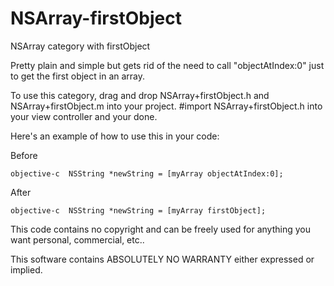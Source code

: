 NSArray-firstObject
===================

NSArray category with firstObject

Pretty plain and simple but gets rid of the need to call "objectAtIndex:0" just to get the first object in an array.

To use this category, drag and drop NSArray+firstObject.h and NSArray+firstObject.m into your project. #import NSArray+firstObject.h into your view controller and your done.

Here's an example of how to use this in your code:

Before

  ```objective-c  NSString *newString = [myArray objectAtIndex:0]; ```

After

  ```objective-c  NSString *newString = [myArray firstObject];```
 





This code contains no copyright and can be freely used for anything you want personal, commercial, etc..

This software contains ABSOLUTELY NO WARRANTY either expressed or implied.